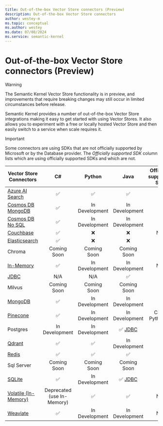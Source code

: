 ```yaml
---
title: Out-of-the-box Vector Store connectors (Preview)
description: Out-of-the-box Vector Store connectors
author: westey-m
ms.topic: conceptual
ms.author: westey
ms.date: 07/08/2024
ms.service: semantic-kernel
---
```

# Out-of-the-box Vector Store connectors (Preview)

> [!WARNING]
> The Semantic Kernel Vector Store functionality is in preview, and improvements that require breaking changes may still occur in limited circumstances before release.

Semantic Kernel provides a number of out-of-the-box Vector Store integrations making it easy to get started with using Vector Stores. It also allows you to experiment with a free or locally hosted Vector Store and then easily switch to a service when scale requires it.

> [!IMPORTANT]
> Some connectors are using SDKs that are not officially supported by Microsoft or by the Database provider. The *Officially supported SDK* column lists which are using officially supported SDKs and which are not.

| Vector Store Connectors                                    |  C#            | Python          | Java           | Officially supported SDK           |
|------------------------------------------------------------|:--------------:|:---------------:|:--------------:|:----------------------------------:|
| [Azure AI Search](./azure-ai-search-connector.md)          | ✅             | ✅             | ✅ | ✅                                |
| [Cosmos DB MongoDB](./azure-cosmosdb-mongodb-connector.md) | ✅             | In Development  | In Development | ✅                                |
| [Cosmos DB No SQL](./azure-cosmosdb-nosql-connector.md)    | ✅             | In Development  | In Development | ✅                                |
| [Couchbase](./couchbase-connector.md)                      | ✅             | ❌             | ❌             | N/A                                |
| [Elasticsearch](./elasticsearch-connector.md)              | ✅             | ❌             | ❌             | ✅                                |
| Chroma                                                     | Coming Soon     | Coming Soon    | Coming Soon    |                                    |
| [In-Memory](./inmemory-connector.md)                       | ✅             | In Development  | In Development | N/A                               |
| [JDBC](./jdbc-connector.md)                                | N/A             | N/A            | ✅ | ✅                                |
| Milvus                                                     | Coming Soon     | Coming Soon    | Coming Soon    |                                    |
| [MongoDB](./mongodb-connector.md)                          | ✅             | In Development  | In Development | ✅                                |
| [Pinecone](./pinecone-connector.md)                        | ✅             | In Development  | In Development | C#: ❌ Python: ✅                |
| Postgres                                                   | In Development | In Development  | ✅ [JDBC](./jdbc-connector.md) |                                    |
| [Qdrant](./qdrant-connector.md)                            | ✅             | ✅             | In Development | ✅                                |
| [Redis](./redis-connector.md)                              | ✅             | ✅             | ✅ | ✅                                |
| Sql Server                                                 | Coming Soon     | Coming Soon    | Coming Soon    |                                    |
| [SQLite](./sqlite-connector.md)                            | ✅             | In Development  | ✅ [JDBC](./jdbc-connector.md) | ✅                               |
| [Volatile (In-Memory)](./volatile-connector.md)            | Deprecated (use In-Memory) | ✅             | ✅ | N/A                                |
| [Weaviate](./weaviate-connector.md)                        | ✅             | In Development  | In Development | N/A                               |
